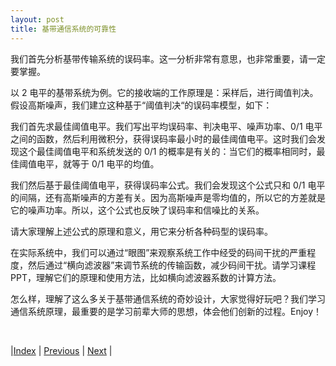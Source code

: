 ```yaml
---
layout: post
title: 基带通信系统的可靠性
---
```


我们首先分析基带传输系统的误码率。这一分析非常有意思，也非常重要，请一定要掌握。

以 2 电平的基带系统为例。它的接收端的工作原理是：采样后，进行阈值判决。假设高斯噪声，我们建立这种基于“阈值判决“的误码率模型，如下：

我们首先求最佳阈值电平。我们写出平均误码率、判决电平、噪声功率、0/1 电平之间的函数，然后利用微积分，获得误码率最小时的最佳阈值电平。这时我们会发现这个最佳阈值电平和系统发送的 0/1 的概率是有关的：当它们的概率相同时，最佳阈值电平，就等于 0/1 电平的均值。

我们然后基于最佳阈值电平，获得误码率公式。我们会发现这个公式只和 0/1 电平的间隔，还有高斯噪声的方差有关。因为高斯噪声是零均值的，所以它的方差就是它的噪声功率。所以，这个公式也反映了误码率和信噪比的关系。

请大家理解上述公式的原理和意义，用它来分析各种码型的误码率。

在实际系统中，我们可以通过“眼图”来观察系统工作中经受的码间干扰的严重程度，然后通过“横向滤波器”来调节系统的传输函数，减少码间干扰。请学习课程 PPT，理解它们的原理和使用方法，比如横向滤波器系数的计算方法。

怎么样，理解了这么多关于基带通信系统的奇妙设计，大家觉得好玩吧？我们学习通信系统原理，最重要的是学习前辈大师的思想，体会他们创新的过程。Enjoy！

<br/>

|[Index](./) | [Previous](4-9-partial) | [Next](5-3-2-ary) |